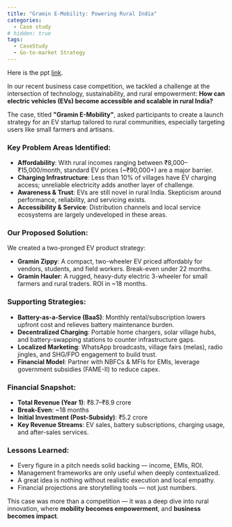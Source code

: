```yaml
---
title: "Gramin E-Mobility: Powering Rural India"
categories:
  - Case study 
# hidden: true
tags:
  - CaseStudy
  - Go-to-market Strategy
---
```


Here is the ppt [link](https://mradityasaritasingh.github.io/assets/pdf/AdityaSingh_MAD.pdf).

In our recent business case competition, we tackled a challenge at the intersection of technology, sustainability, and rural empowerment: **How can electric vehicles (EVs) become accessible and scalable in rural India?**

The case, titled **"Gramin E-Mobility"**, asked participants to create a launch strategy for an EV startup tailored to rural communities, especially targeting users like small farmers and artisans.

### Key Problem Areas Identified:

- **Affordability**: With rural incomes ranging between ₹8,000–₹15,000/month, standard EV prices (~₹90,000+) are a major barrier.
- **Charging Infrastructure**: Less than 10% of villages have EV charging access; unreliable electricity adds another layer of challenge.
- **Awareness & Trust**: EVs are still novel in rural India. Skepticism around performance, reliability, and servicing exists.
- **Accessibility & Service**: Distribution channels and local service ecosystems are largely undeveloped in these areas.

### Our Proposed Solution:

We created a two-pronged EV product strategy:

- **Gramin Zippy**: A compact, two-wheeler EV priced affordably for vendors, students, and field workers. Break-even under 22 months.
- **Gramin Hauler**: A rugged, heavy-duty electric 3-wheeler for small farmers and rural traders. ROI in ~18 months.

### Supporting Strategies:

- **Battery-as-a-Service (BaaS)**: Monthly rental/subscription lowers upfront cost and relieves battery maintenance burden.
- **Decentralized Charging**: Portable home chargers, solar village hubs, and battery-swapping stations to counter infrastructure gaps.
- **Localized Marketing**: WhatsApp broadcasts, village fairs (melas), radio jingles, and SHG/FPO engagement to build trust.
- **Financial Model**: Partner with NBFCs & MFIs for EMIs, leverage government subsidies (FAME-II) to reduce capex.

### Financial Snapshot:

- **Total Revenue (Year 1)**: ₹8.7–₹8.9 crore
- **Break-Even**: ~18 months
- **Initial Investment (Post-Subsidy)**: ₹5.2 crore
- **Key Revenue Streams**: EV sales, battery subscriptions, charging usage, and after-sales services.

### Lessons Learned:

- Every figure in a pitch needs solid backing — income, EMIs, ROI.
- Management frameworks are only useful when deeply contextualized.
- A great idea is nothing without realistic execution and local empathy.
- Financial projections are storytelling tools — not just numbers.

This case was more than a competition — it was a deep dive into rural innovation, where **mobility becomes empowerment**, and **business becomes impact**.
